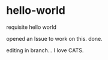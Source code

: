 hello-world
===========

requisite hello world

opened an Issue to work on this.  done.

editing in branch...  I love CATS.
